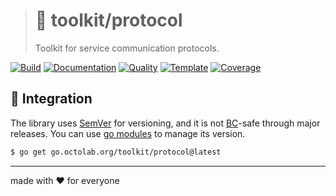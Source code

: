 > # 🧰 toolkit/protocol
>
> Toolkit for service communication protocols.

[![Build][build.icon]][build.page]
[![Documentation][docs.icon]][docs.page]
[![Quality][quality.icon]][quality.page]
[![Template][template.icon]][template.page]
[![Coverage][coverage.icon]][coverage.page]

## 🧩 Integration

The library uses [SemVer](https://semver.org) for versioning, and it is not
[BC](https://en.wikipedia.org/wiki/Backward_compatibility)-safe through major releases.
You can use [go modules](https://github.com/golang/go/wiki/Modules) to manage its version.

```bash
$ go get go.octolab.org/toolkit/protocol@latest
```

---

made with ❤️ for everyone

[build.page]:       https://travis-ci.com/octolab/protocol
[build.icon]:       https://travis-ci.com/octolab/protocol.svg?branch=master
[coverage.page]:    https://codeclimate.com/github/octolab/protocol/test_coverage
[coverage.icon]:    https://api.codeclimate.com/v1/badges/e9768ab3c265831350f2/test_coverage
[design.page]:      https://www.notion.so/33715348cc114ea79dd350a25d16e0b0?r=0b753cbf767346f5a6fd51194829a2f3
[docs.page]:        https://pkg.go.dev/go.octolab.org/toolkit/protocol
[docs.icon]:        https://img.shields.io/badge/docs-pkg.go.dev-blue
[promo.page]:       https://github.com/octolab/protocol
[quality.page]:     https://goreportcard.com/report/go.octolab.org/toolkit/protocol
[quality.icon]:     https://goreportcard.com/badge/go.octolab.org/toolkit/protocol
[template.page]:    https://github.com/octomation/go-module
[template.icon]:    https://img.shields.io/badge/template-go--module-blue
